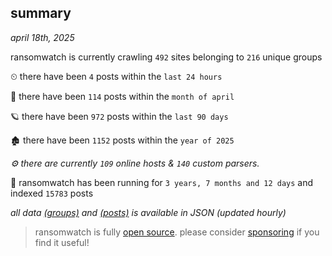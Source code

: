 
## summary
_april 18th, 2025_

ransomwatch is currently crawling `492` sites belonging to `216` unique groups

⏲ there have been `4` posts within the `last 24 hours`

🦈 there have been `114` posts within the `month of april`

🪐 there have been `972` posts within the `last 90 days`

🏚 there have been `1152` posts within the `year of 2025`

_⚙️ there are currently `109` online hosts & `140` custom parsers._

🦕 ransomwatch has been running for `3 years, 7 months and 12 days` and indexed `15783` posts

_all data  [(groups)](http://ransomwhat.telemetry.ltd/groups) and [(posts)](http://ransomwhat.telemetry.ltd/posts) is available in JSON (updated hourly)_

> ransomwatch is fully [open source](https://github.com/joshhighet/ransomwatch#ransomwatch--). please consider [sponsoring](https://github.com/sponsors/joshhighet) if you find it useful!
